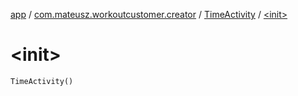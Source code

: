 [app](../../index.md) / [com.mateusz.workoutcustomer.creator](../index.md) / [TimeActivity](index.md) / [&lt;init&gt;](./-init-.md)

# &lt;init&gt;

`TimeActivity()`